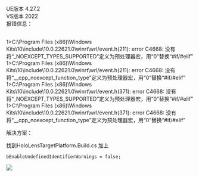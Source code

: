 UE版本  4.27.2 </br>
VS版本  2022 </br>
报错信息： </br>
</br>

1>C:\Program Files (x86)\Windows Kits\10\include\10.0.22621.0\winrt\wrl/event.h(211): error C4668: 没有将“_NOEXCEPT_TYPES_SUPPORTED”定义为预处理器宏，用“0”替换“#if/#elif” </br>
1>C:\Program Files (x86)\Windows Kits\10\include\10.0.22621.0\winrt\wrl/event.h(211): error C4668: 没有将“__cpp_noexcept_function_type”定义为预处理器宏，用“0”替换“#if/#elif” </br>
1>C:\Program Files (x86)\Windows Kits\10\include\10.0.22621.0\winrt\wrl/event.h(371): error C4668: 没有将“_NOEXCEPT_TYPES_SUPPORTED”定义为预处理器宏，用“0”替换“#if/#elif” </br>
1>C:\Program Files (x86)\Windows Kits\10\include\10.0.22621.0\winrt\wrl/event.h(371): error C4668: 没有将“__cpp_noexcept_function_type”定义为预处理器宏，用“0”替换“#if/#elif” </br>

解决方案：</br>

找到HoloLensTargetPlatform.Build.cs
加上
```
bEnableUndefinedIdentifierWarnings = false;
```
![](https://github.com/Eric-Monkey/memo/blob/main/Imgs/Ts.png) </br>
